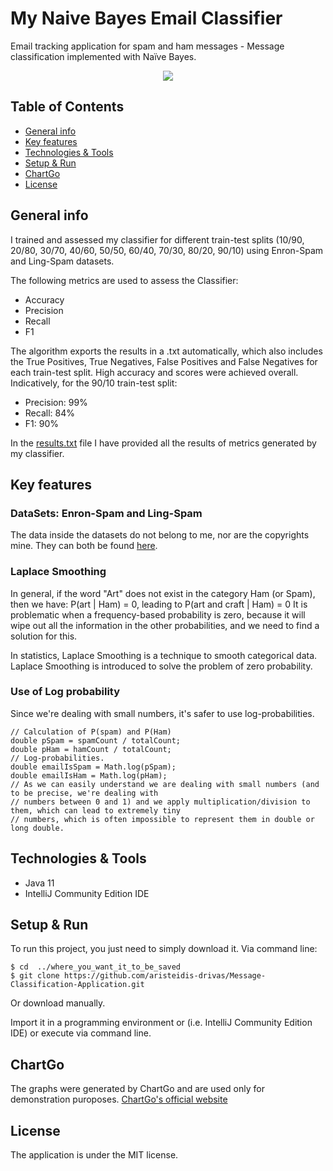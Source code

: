 # My Naive Bayes Email Classifier
Email tracking application for spam and ham messages - Message classification implemented with Naïve Bayes.

<p align="center">
  <img src="https://i.ibb.co/RCRkJRB/overall.png">
</p>

## Table of Contents
* [General info](#general-info)
* [Key features](#key-features)
* [Technologies & Tools](#technologies--tools)
* [Setup & Run](#setup--run)
* [ChartGo](#chartgo)
* [License](#license)


## General info
I trained and assessed my classifier for different train-test splits (10/90, 20/80, 30/70, 40/60, 50/50,
  60/40, 70/30, 80/20, 90/10) using Enron-Spam and Ling-Spam datasets.

The following metrics are used to assess the Classifier:
* Accuracy
* Precision
* Recall
* F1

The algorithm exports the results in a .txt automatically, which also includes the True Positives, True
Negatives, False Positives and False Negatives for each train-test split.
High accuracy and scores were achieved overall. Indicatively, for the 90/10 train-test split:
* Precision: 99%
* Recall: 84%
* F1: 90%

In the [results.txt](https://github.com/aristeidis-drivas/Message-Classification-Application/blob/master/results.txt) file I have provided all the results of metrics generated by my classifier.

## Key features
### DataSets: Enron-Spam and Ling-Spam
The data inside the datasets do not belong to me, nor are the copyrights mine.
They can both be found [here](http://www2.aueb.gr/users/ion/publications.html).

### Laplace Smoothing
In general, if the word "Art" does not exist in the category Ham (or Spam), then we have:
 P(art | Ham) = 0, leading to P(art and craft  | Ham) = 0
It is problematic when a frequency-based probability is zero, because it will wipe out all the information in the other probabilities, and we need to find a solution for this.

In statistics, Laplace Smoothing is a technique to smooth categorical data. Laplace Smoothing is introduced to solve the problem of zero probability.
### Use of Log probability
Since we're dealing with small numbers, it's safer to use log-probabilities.
```
// Calculation of P(spam) and P(Ham)
double pSpam = spamCount / totalCount;
double pHam = hamCount / totalCount;
// Log-probabilities.
double emailIsSpam = Math.log(pSpam);
double emailIsHam = Math.log(pHam);
// As we can easily understand we are dealing with small numbers (and to be precise, we're dealing with
// numbers between 0 and 1) and we apply multiplication/division to them, which can lead to extremely tiny
// numbers, which is often impossible to represent them in double or long double.
```
## Technologies & Tools
* Java 11
* IntelliJ Community Edition IDE

## Setup & Run
To run this project, you just need to simply download it.
Via command line:
```
$ cd  ../where_you_want_it_to_be_saved
$ git clone https://github.com/aristeidis-drivas/Message-Classification-Application.git
```
Or download manually.

Import it in a programming environment or (i.e. IntelliJ Community Edition IDE) or execute via command line.

## ChartGo
The graphs were generated by ChartGo and are used only for demonstration puroposes.
[ChartGo's official website](https://www.chartgo.com/)

## License
 The application is under the MIT license.
